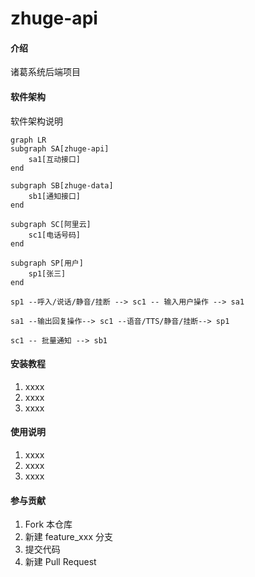 # zhuge-api

#### 介绍
诸葛系统后端项目

#### 软件架构
软件架构说明
```mermaid
graph LR
subgraph SA[zhuge-api]
    sa1[互动接口]
end

subgraph SB[zhuge-data]
    sb1[通知接口]
end

subgraph SC[阿里云]
    sc1[电话号码]
end

subgraph SP[用户]
    sp1[张三]
end

sp1 --呼入/说话/静音/挂断 --> sc1 -- 输入用户操作 --> sa1

sa1 --输出回复操作--> sc1 --语音/TTS/静音/挂断--> sp1

sc1 -- 批量通知 --> sb1

```

#### 安装教程

1.  xxxx
2.  xxxx
3.  xxxx

#### 使用说明

1.  xxxx
2.  xxxx
3.  xxxx

#### 参与贡献

1.  Fork 本仓库
2.  新建 feature_xxx 分支
3.  提交代码
4.  新建 Pull Request
